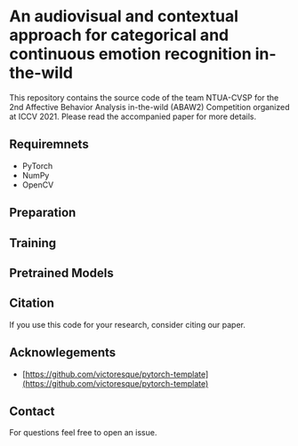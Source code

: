 # An audiovisual and contextual approach for categorical and continuous emotion recognition in-the-wild

This repository contains the source code of the team NTUA-CVSP for the 2nd Affective Behavior Analysis in-the-wild (ABAW2) Competition organized at ICCV 2021. Please read the accompanied paper for more details.



## Requiremnets

- PyTorch
- NumPy
- OpenCV


## Preparation



## Training





## Pretrained Models






## Citation

If you use this code for your research, consider citing our paper.




## Acknowlegements

- [https://github.com/victoresque/pytorch-template](https://github.com/victoresque/pytorch-template)

## Contact

For questions feel free to open an issue.
